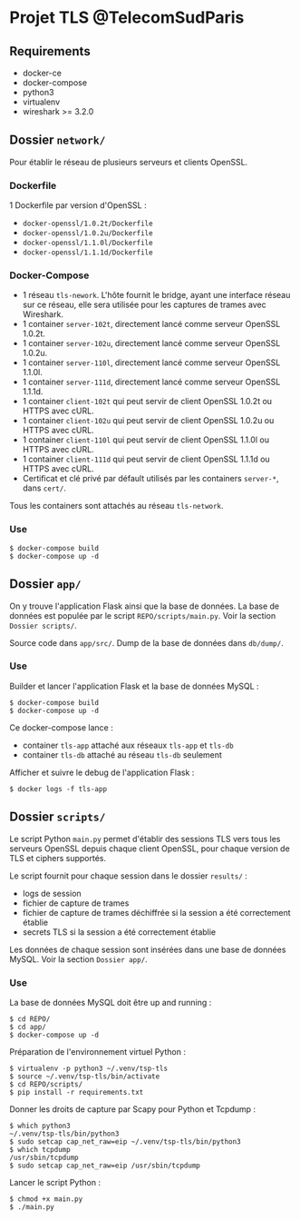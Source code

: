 # Projet TLS @TelecomSudParis

## Requirements

- docker-ce
- docker-compose
- python3
- virtualenv
- wireshark >= 3.2.0

## Dossier `network/`

Pour établir le réseau de plusieurs serveurs et clients OpenSSL.

### Dockerfile

1 Dockerfile par version d'OpenSSL :
- `docker-openssl/1.0.2t/Dockerfile`
- `docker-openssl/1.0.2u/Dockerfile`
- `docker-openssl/1.1.0l/Dockerfile`
- `docker-openssl/1.1.1d/Dockerfile`

### Docker-Compose

- 1 réseau `tls-nework`. L'hôte fournit le bridge, ayant une interface réseau sur ce réseau, elle sera utilisée pour les captures de trames avec Wireshark.
- 1 container `server-102t`, directement lancé comme serveur OpenSSL 1.0.2t.
- 1 container `server-102u`, directement lancé comme serveur OpenSSL 1.0.2u.
- 1 container `server-110l`, directement lancé comme serveur OpenSSL 1.1.0l.
- 1 container `server-111d`, directement lancé comme serveur OpenSSL 1.1.1d.
- 1 container `client-102t` qui peut servir de client OpenSSL 1.0.2t ou HTTPS avec cURL.
- 1 container `client-102u` qui peut servir de client OpenSSL 1.0.2u ou HTTPS avec cURL.
- 1 container `client-110l` qui peut servir de client OpenSSL 1.1.0l ou HTTPS avec cURL.
- 1 container `client-111d` qui peut servir de client OpenSSL 1.1.1d ou HTTPS avec cURL.
- Certificat et clé privé par défault utilisés par les containers `server-*`, dans `cert/`.

Tous les containers sont attachés au réseau `tls-network`.

### Use

```
$ docker-compose build
$ docker-compose up -d
```

## Dossier `app/`

On y trouve l'application Flask ainsi que la base de données. La base de données est populée par le script `REPO/scripts/main.py`. Voir la section `Dossier scripts/`.

Source code dans `app/src/`.
Dump de la base de données dans `db/dump/`.

### Use

Builder et lancer l'application Flask et la base de données MySQL :

```
$ docker-compose build
$ docker-compose up -d
```

Ce docker-compose lance :
- container `tls-app` attaché aux réseaux `tls-app` et `tls-db`
- container `tls-db` attaché au réseau `tls-db` seulement

Afficher et suivre le debug de l'application Flask :

```
$ docker logs -f tls-app
```

## Dossier `scripts/`

Le script Python `main.py` permet d'établir des sessions TLS vers tous les serveurs OpenSSL depuis chaque client OpenSSL, pour chaque version de TLS et ciphers supportés.

Le script fournit pour chaque session dans le dossier `results/` :
- logs de session
- fichier de capture de trames
- fichier de capture de trames déchiffrée si la session a été correctement établie
- secrets TLS si la session a été correctement établie

Les données de chaque session sont insérées dans une base de données MySQL. Voir la section `Dossier app/`.

### Use

La base de données MySQL doit être up and running :

```
$ cd REPO/
$ cd app/
$ docker-compose up -d
```

Préparation de l'environnement virtuel Python :

```
$ virtualenv -p python3 ~/.venv/tsp-tls
$ source ~/.venv/tsp-tls/bin/activate
$ cd REPO/scripts/
$ pip install -r requirements.txt
```

Donner les droits de capture par Scapy pour Python et Tcpdump :

```
$ which python3
~/.venv/tsp-tls/bin/python3
$ sudo setcap cap_net_raw=eip ~/.venv/tsp-tls/bin/python3
$ which tcpdump
/usr/sbin/tcpdump
$ sudo setcap cap_net_raw=eip /usr/sbin/tcpdump
```

Lancer le script Python :

```
$ chmod +x main.py
$ ./main.py
```